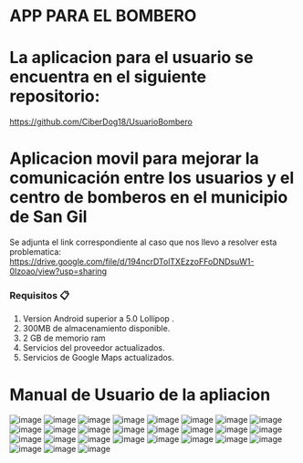 # APP PARA EL BOMBERO

# La aplicacion para el usuario se encuentra en el siguiente repositorio:
https://github.com/CiberDog18/UsuarioBombero

# Aplicacion movil para mejorar la comunicación entre los usuarios y el centro de bomberos en el municipio de San Gil 

Se adjunta el link correspondiente al caso que nos llevo a resolver esta problematica:
https://drive.google.com/file/d/194ncrDTolTXEzzoFFoDNDsuW1-0Izoao/view?usp=sharing

### Requisitos 📋

1. Version Android superior a 5.0 Lollipop .
2. 300MB de almacenamiento disponible.
3. 2 GB de memorio ram
4. Servicios del proveedor actualizados.
5. Servicios de Google Maps actualizados.

# Manual de Usuario de la apliacion

![image](https://github.com/CiberDog18/UsuarioBombero/assets/84140095/44e923af-bb5e-40e7-9c8e-531d8653539f)
![image](https://github.com/CiberDog18/UsuarioBombero/assets/84140095/a28c9175-e389-4514-847c-316d1ee7f984)
![image](https://github.com/CiberDog18/UsuarioBombero/assets/84140095/57a83b2b-182f-4f96-8bcc-436debd10f61)
![image](https://github.com/CiberDog18/UsuarioBombero/assets/84140095/13ea3718-edbb-45d1-b0cd-3222d5a2e129)
![image](https://github.com/CiberDog18/UsuarioBombero/assets/84140095/aa0ffb26-934c-49cf-b819-eb4499646c09)
![image](https://github.com/CiberDog18/UsuarioBombero/assets/84140095/ef1f4572-025d-42ce-929f-be59a133b122)
![image](https://github.com/CiberDog18/UsuarioBombero/assets/84140095/d2498130-fe34-4874-af8d-569dc2feb82c)
![image](https://github.com/CiberDog18/UsuarioBombero/assets/84140095/72e078a6-dc7c-4fd4-befa-245c377b9275)
![image](https://github.com/CiberDog18/UsuarioBombero/assets/84140095/9b4b0ac6-a067-4c7a-ad90-f2f49859300b)
![image](https://github.com/CiberDog18/UsuarioBombero/assets/84140095/484f126b-65e0-43f1-a8f2-fe551da8b031)
![image](https://github.com/CiberDog18/UsuarioBombero/assets/84140095/43e77406-0011-4530-bee6-905baeb25045)
![image](https://github.com/CiberDog18/UsuarioBombero/assets/84140095/dff90d85-a5d7-4e5e-9f56-29240c9088b7)
![image](https://github.com/CiberDog18/UsuarioBombero/assets/84140095/aa18649e-abcc-4735-a0b1-b9411138864e)
![image](https://github.com/CiberDog18/UsuarioBombero/assets/84140095/2e19e960-25e5-406e-8309-7215a4649438)
![image](https://github.com/CiberDog18/UsuarioBombero/assets/84140095/d824314d-1fdb-481e-ad60-1350fc030bd2)
![image](https://github.com/CiberDog18/UsuarioBombero/assets/84140095/ef841c48-40e8-415e-95bb-9b8a90b6a0a3)
![image](https://github.com/CiberDog18/UsuarioBombero/assets/84140095/69a764d8-e521-4cd6-a402-b4bd4fd0bd7b)
![image](https://github.com/CiberDog18/UsuarioBombero/assets/84140095/24db29b3-8418-45e0-848b-e76978bac848)
![image](https://github.com/CiberDog18/UsuarioBombero/assets/84140095/a7f44dda-3b62-467a-9852-45191023a862)
![image](https://github.com/CiberDog18/UsuarioBombero/assets/84140095/8d79b2a9-8109-4d8f-9407-2ee1661f571a)
![image](https://github.com/CiberDog18/UsuarioBombero/assets/84140095/b349622a-88c1-4839-adbb-7727799a8cc0)
![image](https://github.com/CiberDog18/UsuarioBombero/assets/84140095/517420c5-221a-4145-ae6d-f02c973cc2c0)
![image](https://github.com/CiberDog18/UsuarioBombero/assets/84140095/60a1c288-b688-436c-93d9-9b4196bf83f1)
![image](https://github.com/CiberDog18/UsuarioBombero/assets/84140095/2c82743d-7ab8-4f06-8a85-a154d8b14ad4)
![image](https://github.com/CiberDog18/UsuarioBombero/assets/84140095/2e7eef46-fde9-4df3-970d-7242be14b3e2)
![image](https://github.com/CiberDog18/UsuarioBombero/assets/84140095/483ddb8e-a85e-4dfd-ac3b-fdee315092f5)
![image](https://github.com/CiberDog18/UsuarioBombero/assets/84140095/b4199951-cb5f-4e5f-9fd9-39526cd80f85)
